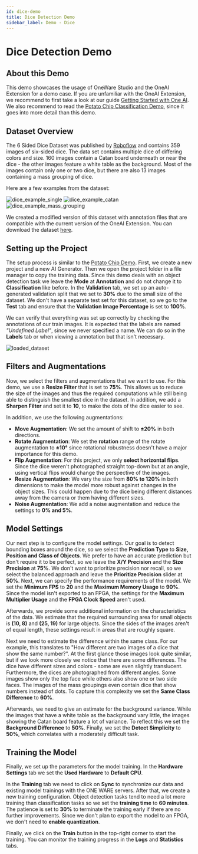 ```yaml
---
id: dice-demo
title: Dice Detection Demo
sidebar_label: Demo - Dice
---
```

# Dice Detection Demo

## About this Demo
This demo showcases the usage of OneWare Studio and the OneAI Extension for a demo case. If you are unfamiliar with the OneAI Extension, we recommend to first take a look at our guide [Getting Started with One AI](/docs/one-ai/01-get-started.md). We also recommend to read the [Potato Chip Classification Demo](/docs/one-ai/02-potato-chip-demo.md), since it goes into more detail than this demo.

## Dataset Overview
The 6 Sided Dice Dataset was published by [Roboflow](https://public.roboflow.com/object-detection/dice) and contains 359 images of six-sided dice. The data set contains multiple dice of differing colors and size. 160 images contain a Catan board underneath or near the dice - the other images feature a white table as the background. Most of the images contain only one or two dice, but there are also 13 images containing a mass grouping of dice.

Here are a few examples from the dataset:

<div style={{ display: 'flex', gap: '1rem', flexWrap: 'wrap' }}>
    <img src="/img/ai/one_ai_plugin/demos/dice/dice_example_single.jpg" alt="dice_example_single" style={{ width: '32%' }} />
    <img src="/img/ai/one_ai_plugin/demos/dice/dice_example_catan.jpg" alt="dice_example_catan" style={{ width: '32%' }} />
    <img src="/img/ai/one_ai_plugin/demos/dice/dice_example_mass_grouping.jpg" alt="dice_example_mass_grouping" style={{ width: '32%' }} />
</div>

We created a modified version of this dataset with annotation files that are compatible with the current version of the OneAI Extension. You can download the dataset [here](https://github.com/one-ware/OneAI_demo_datasets/blob/main/roboflow_dice.zip).
## Setting up the Project
The setup process is similar to the [Potato Chip Demo](/docs/one-ai/02-potato-chip-demo.md#setting-up-the-project-and-loading-the-data). First, we create a new project and a new AI Generator. Then we open the project folder in a file manager to copy the training data. Since this demo deals with an object detection task we leave the **Mode** at **Annotation** and do not change it to **Classification** like before. In the **Validation** tab, we set up an auto-generated validation split that we set to **30%** due to the small size of the dataset. We don't have a separate test set for this dataset, so we go to the **Test** tab and ensure that the **Validation Image Percentage** is set to **100%**.

We can verify that everything was set up correctly by checking the annotations of our train images. It is expected that the labels are named *"Undefined Label"*, since we never specified a name. We can do so in the **Labels** tab or when viewing a annotation but that isn't necessary.

![loaded_dataset](/img/ai/one_ai_plugin/demos/dice/dice_loaded_dataset.jpg)

## Filters and Augmentations
Now, we select the filters and augmentations that we want to use. For this demo, we use a **Resize Filter** that is set to **75%**. This allows us to reduce the size of the images and thus the required computations while still being able to distinguish the smallest dice in the dataset. In addition, we add a **Sharpen Filter** and set it to **10**, to make the dots of the dice easier to see. 

In addition, we use the following augmentations:
- **Move Augmentation**: We set the amount of shift to **±20%** in both directions.
- **Rotate Augmentation**: We set the **rotation** range of the rotate augmentation to **±10°** since rotational robustness doesn't have a major importance for this demo.
- **Flip Augmentation**: For this project, we only **select horizontal flips**. Since the dice weren't photographed straight top-down but at an angle, using vertical flips would change the perspective of the images.
- **Resize Augmentation**: We vary the size from **80% to 120%** in both dimensions to make the model more robust against changes in the object sizes. This could happen due to the dice being different distances away from the camera or them having different sizes.
- **Noise Augmentation**: We add a noise augmentation and reduce the settings to **0% and 5%**.

## Model Settings
Our next step is to configure the model settings. Our goal is to detect bounding boxes around the dice, so we select the **Prediction Type** to **Size, Position and Class of Objects**. We prefer to have an accurate prediction but don't require it to be perfect, so we leave the **X/Y Precision** and the **Size Precision** at **75%**. We don't want to prioritize precision nor recall, so we select the balanced approach and leave the **Prioritize Precision** slider at **50%**. Next, we can specify the performance requirements of the model. We set the **Minimum FPS** to **20** and the **Maximum Memory Usage** to **90%**. Since the model isn't exported to an FPGA, the settings for the **Maximum Multiplier Usage** and the **FPGA Clock Speed** aren't used.

Afterwards, we provide some additional information on the characteristics of the data. We estimate that the required surrounding area for small objects is **(10, 8)** and **(25, 19)** for large objects. Since the sides of the images aren't of equal length, these settings result in areas that are roughly square.

Next we need to estimate the difference within the same class. For our example, this translates to "How different are two images of a dice that show the same number?". At the first glance those images look quite similar, but if we look more closely we notice that there are some differences. The dice have different sizes and colors - some are even slightly translucent. Furthermore, the dices are photographed from different angles. Some images show only the top face while others also show one or two side faces. The images of the mass groupings even contain dice that show numbers instead of dots. To capture this complexity we set the **Same Class Difference** to **60%**.

Afterwards, we need to give an estimate for the background variance. While the images that have a white table as the background vary little, the images showing the Catan board feature a lot of variance. To reflect this we set the **Background Difference** to **50%**. Finally, we set the **Detect Simplicity** to **50%**, which correlates with a moderately difficult task.

## Training the Model
Finally, we set up the parameters for the model training. In the **Hardware Settings** tab we set the **Used Hardware** to **Default CPU**.

In the **Training** tab we need to click on **Sync** to synchronize our data and existing model trainings with the ONE WARE servers. After that, we create a new training configuration. Object detection tasks tend to need a lot more training than classification tasks so we set the **training time** to **60 minutes**. The patience is set to **30%** to terminate the training early if there are no further improvements. Since we don't plan to export the model to an FPGA, we don't need to **enable quantization**.

Finally, we click on the **Train** button in the top-right corner to start the training. You can monitor the training progress in the **Logs** and **Statistics** tabs.